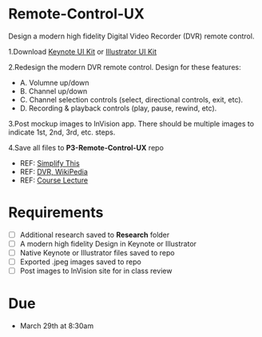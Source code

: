 Remote-Control-UX
=================

Design a modern high fidelity Digital Video Recorder (DVR) remote control.

1.Download [Keynote UI Kit](https://www.dropbox.com/s/r7zc6uk2tc5x369/keynote_wireframe_gui_toolkit.zip) or 
[Illustrator UI Kit](https://www.dropbox.com/s/r8iwx3oikb1i9ql/illustrator_wireframe_gui_toolkit.zip)

2.Redesign the modern DVR remote control. Design for these features: 

 * A. Volumne up/down
 * B. Channel up/down
 * C. Channel selection controls (select, directional controls, exit, etc). 
 * D. Recording & playback controls (play, pause, rewind, etc). 

3.Post mockup images to InVision app. There should be multiple images to indicate 1st, 2nd, 3rd, etc. steps. 

4.Save all files to **P3-Remote-Control-UX** repo

* REF: [Simplify This](http://www.simpleandusable.com/simplify-this)
* REF: [DVR, WikiPedia](http://en.wikipedia.org/wiki/Digital_video_recorder)
* REF: [Course Lecture](http://manikoth.com/gdes254?page=2)

Requirements
=================
* [ ] Additional research saved to **Research** folder
* [ ] A modern high fidelity Design in Keynote or Illustrator
* [ ] Native Keynote or Illustrator files saved to repo
* [ ] Exported .jpeg images saved to repo
* [ ] Post images to InVision site for in class review

Due
=================
* March 29th at 8:30am

